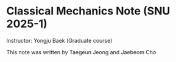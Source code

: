 # Classical Mechanics Note (SNU 2025-1)

Instructor: Yongju Baek (Graduate course)

This note was written by Taegeun Jeong and Jaebeom Cho
